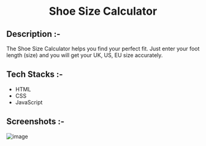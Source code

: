 # <p align="center">Shoe Size Calculator</p>

## Description :-

The Shoe Size Calculator helps you find your perfect fit. Just enter your foot length (size) and you will get your UK, US, EU size accurately.

## Tech Stacks :-

- HTML
- CSS
- JavaScript

## Screenshots :-

![image](https://github.com/Rakesh9100/CalcDiverse/assets/73993775/a859e2d9-7f16-4a42-82cd-840c9726f6a2)
